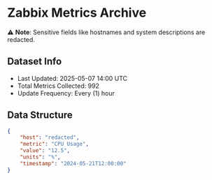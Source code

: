 # Zabbix Metrics Archive

⚠️ **Note**: Sensitive fields like hostnames and system descriptions are redacted.

## Dataset Info
- Last Updated: 2025-05-07 14:00 UTC
- Total Metrics Collected: 992
- Update Frequency: Every (1) hour

## Data Structure
```json
{
    "host": "redacted",
    "metric": "CPU Usage",
    "value": "12.5",
    "units": "%",
    "timestamp": "2024-05-21T12:00:00"
}
```
